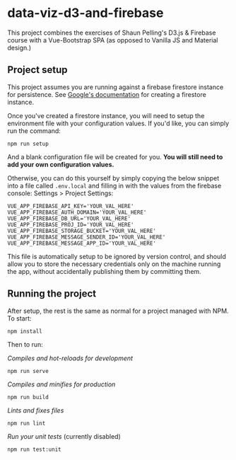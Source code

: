 # data-viz-d3-and-firebase

This project combines the exercises of Shaun Pelling's D3.js & Firebase course with a Vue-Bootstrap SPA (as opposed to Vanilla JS and Material design.)

## Project setup
This project assumes you are running against a firebase firestore instance for persistence. See [Google's documentation](https://cloud.google.com/firestore/docs/quickstart-servers) for creating a firestore instance.

Once you've created a firestore instance, you will need to setup the environment file with your configuration values. If you'd like, you can simply run the command:

```
npm run setup
```

And a blank configuration file will be created for you. **You will still need to add your own configuration values.**

Otherwise, you can do this yourself by simply copying the below snippet into a file called `.env.local` and filling in with the values from the firebase console: Settings > Project Settings:

```
VUE_APP_FIREBASE_API_KEY='YOUR_VAL_HERE'
VUE_APP_FIREBASE_AUTH_DOMAIN='YOUR_VAL_HERE'
VUE_APP_FIREBASE_DB_URL='YOUR_VAL_HERE'
VUE_APP_FIREBASE_PROJ_ID='YOUR_VAL_HERE'
VUE_APP_FIREBASE_STORAGE_BUCKET='YOUR_VAL_HERE'
VUE_APP_FIREBASE_MESSAGE_SENDER_ID='YOUR_VAL_HERE'
VUE_APP_FIREBASE_MESSAGE_APP_ID='YOUR_VAL_HERE'
```

This file is automatically setup to be ignored by version control, and should allow you to store the necessary credentials only on the machine running the app, without accidentally publishing them by committing them.

## Running the project

After setup, the rest is the same as normal for a project managed with NPM. To start:

```
npm install
```
Then to run:

*Compiles and hot-reloads for development*
```
npm run serve
```

*Compiles and minifies for production*
```
npm run build
```

*Lints and fixes files*
```
npm run lint
```

*Run your unit tests* (currently disabled)
```
npm run test:unit
```
